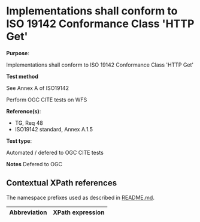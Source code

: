 # Implementations shall conform to ISO 19142 Conformance Class 'HTTP Get'

**Purpose**: 

Implementations shall conform to ISO 19142 Conformance Class 'HTTP Get'

**Test method**

See Annex A of ISO19142

Perform OGC CITE tests on WFS

**Reference(s)**: 

* TG, Req 48
* ISO19142 standard, Annex A.1.5

**Test type**: 

Automated / defered to OGC CITE tests

**Notes**
Defered to OGC

## Contextual XPath references

The namespace prefixes used as described in [README.md](README.md#namespaces).

Abbreviation                                               |  XPath expression
---------------------------------------------------------- | -------------------------------------------------------------------------

